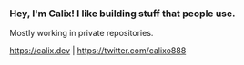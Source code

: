 ### Hey, I'm Calix! I like building stuff that people use.

Mostly working in private repositories.

https://calix.dev | https://twitter.com/calixo888
